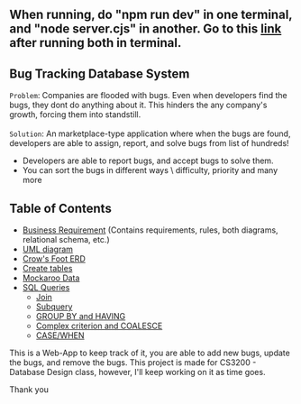 ## When running, do "npm run dev" in one terminal, and "node server.cjs" in another. Go to this [link](http://localhost:5173/database) after running both in terminal.


## Bug Tracking Database System
`Problem`: Companies are flooded with bugs. Even when developers find the bugs, they dont
do anything about it. This hinders the any company's growth, forcing them into standstill.\
\
`Solution`: An marketplace-type application where when the bugs are found, developers are able to assign, report, and solve bugs from list of hundreds!

- Developers are able to report bugs, and accept bugs to solve them.
- You can sort the bugs in different ways \ difficulty, priority and many more

## Table of Contents

- [Business Requirement](diagrams/BusinessRequirement.pdf) (Contains requirements, rules, both diagrams, relational schema, etc.)
- [UML diagram](diagrams/umlDiagram.png)
- [Crow's Foot ERD](diagrams/crowsFeet.png)
- [Create tables](https://github.com/pokhrel-sh/db_Project1/blob/main/Database/tables.sql)
- [Mockaroo Data](https://github.com/pokhrel-sh/db_Project1/tree/main/mockarooData)
- [SQL Queries](https://github.com/pokhrel-sh/db_Project1/tree/main/queries)
  - [Join](queries/query1.sql)
  - [Subquery](queries/query2.sql)
  - [GROUP BY and HAVING](queries/query3.sql)
  - [Complex criterion and COALESCE](queries/query4.sql)
  - [CASE/WHEN](queries/query5.sql)


This is a Web-App to keep track of it, you are able to add new bugs, update the bugs, and remove the bugs.
This project is made for CS3200 - Database Design class, however, I'll keep working on it as time goes.



Thank you